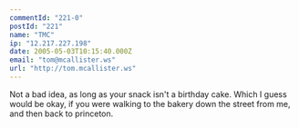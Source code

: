 ```yaml
---
commentId: "221-0"
postId: "221"
name: "TMC"
ip: "12.217.227.198"
date: 2005-05-03T10:15:40.000Z
email: "tom@mcallister.ws"
url: "http://tom.mcallister.ws"
---
```

<p>Not a bad idea, as long as your snack isn't a birthday cake.  Which I guess would be okay, if you were walking to the bakery down the street from me, and then back to princeton. </p>